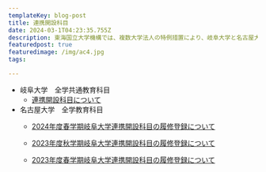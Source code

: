 ```yaml
---
templateKey: blog-post
title: 連携開設科目
date: 2024-03-1T04:23:35.755Z
description: 東海国立大学機構では、複数大学法人の特例措置により、岐阜大学と名古屋大学が連携して開設した授業科目を両大学の学生が受講し、卒業に必要な単位とすることができるようになりました。
featuredpost: true
featuredimage: /img/ac4.jpg
tags:

---
```


  * 岐阜大学　全学共通教育科目
    - [連携開設科目について](https://www.orphess.gifu-u.ac.jp/liberal_arts_education/GeneralEducationSubjects/collaboration.html)
  * 名古屋大学　全学教育科目
    - [2024年度春学期岐阜大学連携開設科目の履修登録について](https://office.ilas.nagoya-u.ac.jp/news/2024_spring_registration_renkeikaisetsu/)

    - [2023年度秋学期岐阜大学連携開設科目の履修登録について](https://office.ilas.nagoya-u.ac.jp/news/2023fall_registration_renkeikaisetsu/)
    
    - [2023年度春学期岐阜大学連携開設科目の履修登録について](https://office.ilas.nagoya-u.ac.jp/news/2023spring_registration_renkeikaisetsu/)
